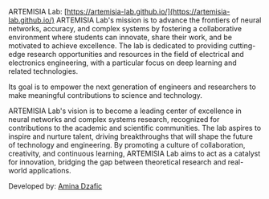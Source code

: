 ARTEMISIA Lab: [https://artemisia-lab.github.io/](https://artemisia-lab.github.io/)
ARTEMISIA Lab's mission is to advance the frontiers of neural networks, accuracy, and complex systems by fostering a collaborative environment where students can innovate, share their work, and be motivated to achieve excellence. The lab is dedicated to providing cutting-edge research opportunities and resources in the field of electrical and electronics engineering, with a particular focus on deep learning and related technologies.

Its goal is to empower the next generation of engineers and researchers to make meaningful contributions to science and technology.

ARTEMISIA Lab's vision is to become a leading center of excellence in neural networks and complex systems research, recognized for contributions to the academic and scientific communities. The lab aspires to inspire and nurture talent, driving breakthroughs that will shape the future of technology and engineering. By promoting a culture of collaboration, creativity, and continuous learning, ARTEMISIA Lab aims to act as a catalyst for innovation, bridging the gap between theoretical research and real-world applications.

Developed by: [Amina Dzafic](https://github.com/aminadzafic)
